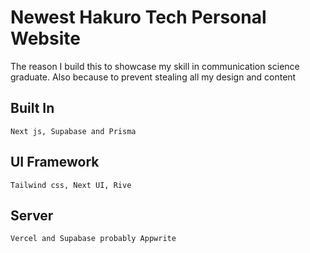# Newest Hakuro Tech Personal Website

The reason I build this to showcase my skill in communication science graduate. Also because
to prevent stealing all my design and content

## Built In

```
Next js, Supabase and Prisma

```

## UI Framework

```
Tailwind css, Next UI, Rive

```

## Server

```
Vercel and Supabase probably Appwrite

```
